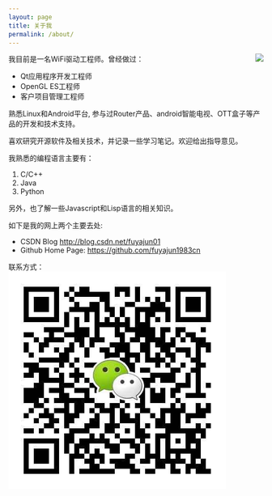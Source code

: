 ```yaml
---
layout: page
title: 关于我
permalink: /about/
---
```


<img src="{{site.url}}/images/me.png" style="float:right;" />我目前是一名WiFi驱动工程师。曾经做过：   
- Qt应用程序开发工程师   
- OpenGL ES工程师   
- 客户项目管理工程师   

熟悉Linux和Android平台, 参与过Router产品、android智能电视、OTT盒子等产品的开发和技术支持。

喜欢研究开源软件及相关技术，并记录一些学习笔记。欢迎给出指导意见。

我熟悉的编程语言主要有：   
1. C/C++     
2. Java   
3. Python    

另外，也了解一些Javascript和Lisp语言的相关知识。


如下是我的网上两个主要去处:        
- CSDN Blog  <http://blog.csdn.net/fuyajun01>    
- Github Home Page: <https://github.com/fuyajun1983cn>

联系方式：   
![wemedia](/images/wemedia.jpg)